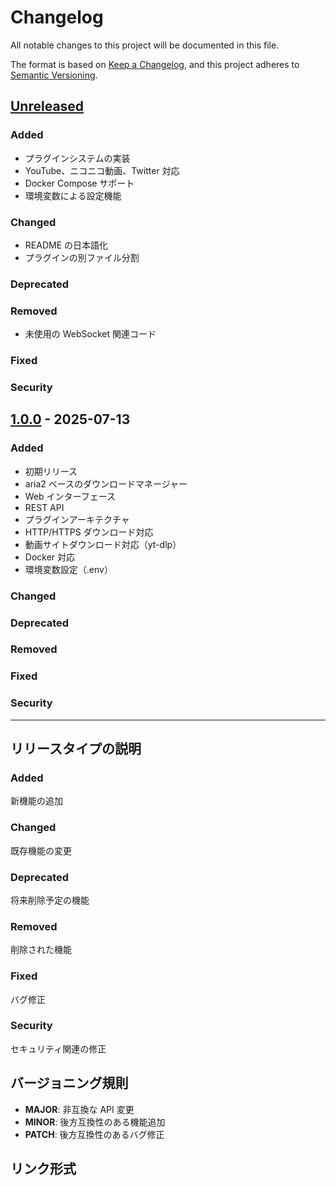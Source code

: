 # Changelog

All notable changes to this project will be documented in this file.

The format is based on [Keep a Changelog](https://keepachangelog.com/en/1.0.0/),
and this project adheres to [Semantic Versioning](https://semver.org/spec/v2.0.0.html).

## [Unreleased]

### Added

-   プラグインシステムの実装
-   YouTube、ニコニコ動画、Twitter 対応
-   Docker Compose サポート
-   環境変数による設定機能

### Changed

-   README の日本語化
-   プラグインの別ファイル分割

### Deprecated

### Removed

-   未使用の WebSocket 関連コード

### Fixed

### Security

## [1.0.0] - 2025-07-13

### Added

-   初期リリース
-   aria2 ベースのダウンロードマネージャー
-   Web インターフェース
-   REST API
-   プラグインアーキテクチャ
-   HTTP/HTTPS ダウンロード対応
-   動画サイトダウンロード対応（yt-dlp）
-   Docker 対応
-   環境変数設定（.env）

### Changed

### Deprecated

### Removed

### Fixed

### Security

---

## リリースタイプの説明

### Added

新機能の追加

### Changed

既存機能の変更

### Deprecated

将来削除予定の機能

### Removed

削除された機能

### Fixed

バグ修正

### Security

セキュリティ関連の修正

## バージョニング規則

-   **MAJOR**: 非互換な API 変更
-   **MINOR**: 後方互換性のある機能追加
-   **PATCH**: 後方互換性のあるバグ修正

## リンク形式

[Unreleased]: https://github.com/amania-Jailbreak/Arial/compare/v1.0.0...HEAD
[1.0.0]: https://github.com/amania-Jailbreak/Arial/releases/tag/v1.0.0
